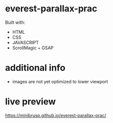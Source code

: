 # everest-parallax-prac
Built with: 
- HTML 
- CSS 
- JAVASCRIPT
- ScrollMagic + GSAP

# additional info
- images are not yet optimized to lower viewport

# live preview 

https://minibrusp.github.io/everest-parallax-prac/
